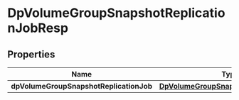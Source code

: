 # DpVolumeGroupSnapshotReplicationJobResp

## Properties
Name | Type | Description | Notes
------------ | ------------- | ------------- | -------------
**dpVolumeGroupSnapshotReplicationJob** | [**DpVolumeGroupSnapshotReplicationJob**](DpVolumeGroupSnapshotReplicationJob.md) |  |  [optional]
